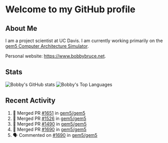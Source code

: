 # Welcome to my GitHub profile

## About Me

I am a project scientist at UC Davis. I am currently working primarily on the [gem5 Computer Architecture Simulator](https://github.com/gem5).

Personal website: <https://www.bobbybruce.net>.

## Stats

![Bobby's GitHub stats](https://github-readme-stats.vercel.app/api?username=bobbyrbruce&show_icons=true&theme=responsive&include_all_commits=true&count_private=true&show=reviews&disable_animations=true)
![Bobby's Top Languages ](https://github-readme-stats.vercel.app/api/top-langs/?username=bobbyrbruce&layout=compact&theme=responsive&count_private=true&langs_count=10&disable_animations=true)

## Recent Activity

<!--START_SECTION:activity-->
1. 🎉 Merged PR [#1651](https://github.com/gem5/gem5/pull/1651) in [gem5/gem5](https://github.com/gem5/gem5)
2. 🎉 Merged PR [#1526](https://github.com/gem5/gem5/pull/1526) in [gem5/gem5](https://github.com/gem5/gem5)
3. 🎉 Merged PR [#1490](https://github.com/gem5/gem5/pull/1490) in [gem5/gem5](https://github.com/gem5/gem5)
4. 🎉 Merged PR [#1690](https://github.com/gem5/gem5/pull/1690) in [gem5/gem5](https://github.com/gem5/gem5)
5. 🗣 Commented on [#1690](https://github.com/gem5/gem5/pull/1690#issuecomment-2427547577) in [gem5/gem5](https://github.com/gem5/gem5)
<!--END_SECTION:activity-->
